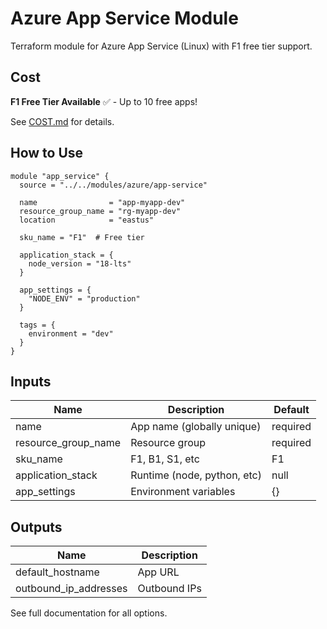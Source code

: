 # Azure App Service Module

Terraform module for Azure App Service (Linux) with F1 free tier support.

## Cost

**F1 Free Tier Available** ✅ - Up to 10 free apps!

See [COST.md](./COST.md) for details.

## How to Use

```hcl
module "app_service" {
  source = "../../modules/azure/app-service"

  name                = "app-myapp-dev"
  resource_group_name = "rg-myapp-dev"
  location            = "eastus"
  
  sku_name = "F1"  # Free tier
  
  application_stack = {
    node_version = "18-lts"
  }
  
  app_settings = {
    "NODE_ENV" = "production"
  }
  
  tags = {
    environment = "dev"
  }
}
```

## Inputs

| Name | Description | Default |
|------|-------------|---------|
| name | App name (globally unique) | required |
| resource_group_name | Resource group | required |
| sku_name | F1, B1, S1, etc | F1 |
| application_stack | Runtime (node, python, etc) | null |
| app_settings | Environment variables | {} |

## Outputs

| Name | Description |
|------|-------------|
| default_hostname | App URL |
| outbound_ip_addresses | Outbound IPs |

See full documentation for all options.

